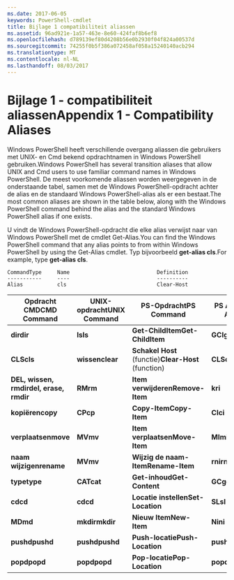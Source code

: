 ```yaml
---
ms.date: 2017-06-05
keywords: PowerShell-cmdlet
title: Bijlage 1 compatibiliteit aliassen
ms.assetid: 96ad921e-1a57-463e-8e60-424faf8b6ef8
ms.openlocfilehash: d789139ef80d4208b56e0b2930f04f824a00537d
ms.sourcegitcommit: 74255f0b5f386a072458af058a15240140acb294
ms.translationtype: MT
ms.contentlocale: nl-NL
ms.lasthandoff: 08/03/2017
---
```

# <a name="appendix-1---compatibility-aliases"></a><span data-ttu-id="3cc1d-103">Bijlage 1 - compatibiliteit aliassen</span><span class="sxs-lookup"><span data-stu-id="3cc1d-103">Appendix 1 - Compatibility Aliases</span></span>
<span data-ttu-id="3cc1d-104">Windows PowerShell heeft verschillende overgang aliassen die gebruikers met UNIX- en Cmd bekend opdrachtnamen in Windows PowerShell gebruiken.</span><span class="sxs-lookup"><span data-stu-id="3cc1d-104">Windows PowerShell has several transition aliases that allow UNIX and Cmd users to use familiar command names in Windows PowerShell.</span></span> <span data-ttu-id="3cc1d-105">De meest voorkomende aliassen worden weergegeven in de onderstaande tabel, samen met de Windows PowerShell-opdracht achter de alias en de standaard Windows PowerShell-alias als er een bestaat.</span><span class="sxs-lookup"><span data-stu-id="3cc1d-105">The most common aliases are shown in the table below, along with the Windows PowerShell command behind the alias and the standard Windows PowerShell alias if one exists.</span></span>

<span data-ttu-id="3cc1d-106">U vindt de Windows PowerShell-opdracht die elke alias verwijst naar van Windows PowerShell met de cmdlet Get-Alias.</span><span class="sxs-lookup"><span data-stu-id="3cc1d-106">You can find the Windows PowerShell command that any alias points to from within Windows PowerShell by using the Get-Alias cmdlet.</span></span> <span data-ttu-id="3cc1d-107">Typ bijvoorbeeld **get-alias cls**.</span><span class="sxs-lookup"><span data-stu-id="3cc1d-107">For example, type **get-alias cls**.</span></span>

```
CommandType     Name                            Definition
-----------     ----                            ----------
Alias           cls                             Clear-Host
```

|<span data-ttu-id="3cc1d-108">Opdracht CMD</span><span class="sxs-lookup"><span data-stu-id="3cc1d-108">CMD Command</span></span>|<span data-ttu-id="3cc1d-109">UNIX-opdracht</span><span class="sxs-lookup"><span data-stu-id="3cc1d-109">UNIX Command</span></span>|<span data-ttu-id="3cc1d-110">PS-Opdracht</span><span class="sxs-lookup"><span data-stu-id="3cc1d-110">PS Command</span></span>|<span data-ttu-id="3cc1d-111">PS Alias</span><span class="sxs-lookup"><span data-stu-id="3cc1d-111">PS Alias</span></span>|
|---------------|----------------|--------------|------------|
|<span data-ttu-id="3cc1d-112">**dir**</span><span class="sxs-lookup"><span data-stu-id="3cc1d-112">**dir**</span></span>|<span data-ttu-id="3cc1d-113">**ls**</span><span class="sxs-lookup"><span data-stu-id="3cc1d-113">**ls**</span></span>|<span data-ttu-id="3cc1d-114">**Get-ChildItem**</span><span class="sxs-lookup"><span data-stu-id="3cc1d-114">**Get-ChildItem**</span></span>|<span data-ttu-id="3cc1d-115">**GCI**</span><span class="sxs-lookup"><span data-stu-id="3cc1d-115">**gci**</span></span>|
|<span data-ttu-id="3cc1d-116">**CLS**</span><span class="sxs-lookup"><span data-stu-id="3cc1d-116">**cls**</span></span>|<span data-ttu-id="3cc1d-117">**wissen**</span><span class="sxs-lookup"><span data-stu-id="3cc1d-117">**clear**</span></span>|<span data-ttu-id="3cc1d-118">**Schakel Host** (functie)</span><span class="sxs-lookup"><span data-stu-id="3cc1d-118">**Clear-Host** (function)</span></span>|<span data-ttu-id="3cc1d-119">**CLS**</span><span class="sxs-lookup"><span data-stu-id="3cc1d-119">**cls**</span></span>|
|<span data-ttu-id="3cc1d-120">**DEL, wissen, rmdir**</span><span class="sxs-lookup"><span data-stu-id="3cc1d-120">**del, erase, rmdir**</span></span>|<span data-ttu-id="3cc1d-121">**RM**</span><span class="sxs-lookup"><span data-stu-id="3cc1d-121">**rm**</span></span>|<span data-ttu-id="3cc1d-122">**Item verwijderen**</span><span class="sxs-lookup"><span data-stu-id="3cc1d-122">**Remove-Item**</span></span>|<span data-ttu-id="3cc1d-123">**k**</span><span class="sxs-lookup"><span data-stu-id="3cc1d-123">**ri**</span></span>|
|<span data-ttu-id="3cc1d-124">**kopiëren**</span><span class="sxs-lookup"><span data-stu-id="3cc1d-124">**copy**</span></span>|<span data-ttu-id="3cc1d-125">**CP**</span><span class="sxs-lookup"><span data-stu-id="3cc1d-125">**cp**</span></span>|<span data-ttu-id="3cc1d-126">**Copy-Item**</span><span class="sxs-lookup"><span data-stu-id="3cc1d-126">**Copy-Item**</span></span>|<span data-ttu-id="3cc1d-127">**CI**</span><span class="sxs-lookup"><span data-stu-id="3cc1d-127">**ci**</span></span>|
|<span data-ttu-id="3cc1d-128">**verplaatsen**</span><span class="sxs-lookup"><span data-stu-id="3cc1d-128">**move**</span></span>|<span data-ttu-id="3cc1d-129">**MV**</span><span class="sxs-lookup"><span data-stu-id="3cc1d-129">**mv**</span></span>|<span data-ttu-id="3cc1d-130">**Item verplaatsen**</span><span class="sxs-lookup"><span data-stu-id="3cc1d-130">**Move-Item**</span></span>|<span data-ttu-id="3cc1d-131">**MI**</span><span class="sxs-lookup"><span data-stu-id="3cc1d-131">**mi**</span></span>|
|<span data-ttu-id="3cc1d-132">**naam wijzigen**</span><span class="sxs-lookup"><span data-stu-id="3cc1d-132">**rename**</span></span>|<span data-ttu-id="3cc1d-133">**MV**</span><span class="sxs-lookup"><span data-stu-id="3cc1d-133">**mv**</span></span>|<span data-ttu-id="3cc1d-134">**Wijzig de naam-Item**</span><span class="sxs-lookup"><span data-stu-id="3cc1d-134">**Rename-Item**</span></span>|<span data-ttu-id="3cc1d-135">**rni**</span><span class="sxs-lookup"><span data-stu-id="3cc1d-135">**rni**</span></span>|
|<span data-ttu-id="3cc1d-136">**type**</span><span class="sxs-lookup"><span data-stu-id="3cc1d-136">**type**</span></span>|<span data-ttu-id="3cc1d-137">**CAT**</span><span class="sxs-lookup"><span data-stu-id="3cc1d-137">**cat**</span></span>|<span data-ttu-id="3cc1d-138">**Get-inhoud**</span><span class="sxs-lookup"><span data-stu-id="3cc1d-138">**Get-Content**</span></span>|<span data-ttu-id="3cc1d-139">**GC**</span><span class="sxs-lookup"><span data-stu-id="3cc1d-139">**gc**</span></span>|
|<span data-ttu-id="3cc1d-140">**cd**</span><span class="sxs-lookup"><span data-stu-id="3cc1d-140">**cd**</span></span>|<span data-ttu-id="3cc1d-141">**cd**</span><span class="sxs-lookup"><span data-stu-id="3cc1d-141">**cd**</span></span>|<span data-ttu-id="3cc1d-142">**Locatie instellen**</span><span class="sxs-lookup"><span data-stu-id="3cc1d-142">**Set-Location**</span></span>|<span data-ttu-id="3cc1d-143">**SL**</span><span class="sxs-lookup"><span data-stu-id="3cc1d-143">**sl**</span></span>|
|<span data-ttu-id="3cc1d-144">**MD**</span><span class="sxs-lookup"><span data-stu-id="3cc1d-144">**md**</span></span>|<span data-ttu-id="3cc1d-145">**mkdir**</span><span class="sxs-lookup"><span data-stu-id="3cc1d-145">**mkdir**</span></span>|<span data-ttu-id="3cc1d-146">**Nieuw Item**</span><span class="sxs-lookup"><span data-stu-id="3cc1d-146">**New-Item**</span></span>|<span data-ttu-id="3cc1d-147">**Ni**</span><span class="sxs-lookup"><span data-stu-id="3cc1d-147">**ni**</span></span>|
|<span data-ttu-id="3cc1d-148">**pushd**</span><span class="sxs-lookup"><span data-stu-id="3cc1d-148">**pushd**</span></span>|<span data-ttu-id="3cc1d-149">**pushd**</span><span class="sxs-lookup"><span data-stu-id="3cc1d-149">**pushd**</span></span>|<span data-ttu-id="3cc1d-150">**Push-locatie**</span><span class="sxs-lookup"><span data-stu-id="3cc1d-150">**Push-Location**</span></span>|<span data-ttu-id="3cc1d-151">**pushd**</span><span class="sxs-lookup"><span data-stu-id="3cc1d-151">**pushd**</span></span>|
|<span data-ttu-id="3cc1d-152">**popd**</span><span class="sxs-lookup"><span data-stu-id="3cc1d-152">**popd**</span></span>|<span data-ttu-id="3cc1d-153">**popd**</span><span class="sxs-lookup"><span data-stu-id="3cc1d-153">**popd**</span></span>|<span data-ttu-id="3cc1d-154">**Pop-locatie**</span><span class="sxs-lookup"><span data-stu-id="3cc1d-154">**Pop-Location**</span></span>|<span data-ttu-id="3cc1d-155">**popd**</span><span class="sxs-lookup"><span data-stu-id="3cc1d-155">**popd**</span></span>|

